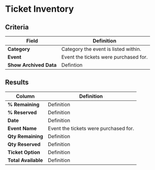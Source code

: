 # Ticket Inventory

## Criteria

| **Field** | **Definition** |
| --- | --- |
| **Category** | Category the event is listed within. |
| **Event** | Event the tickets were purchased for. |
| **Show Archived Data** | Defintion |

## Results

| **Column** | **Definition** |
| --- | --- |
| **% Remaining** | Definition |
| **% Reserved** | Definition |
| **Date** | Definition |
| **Event Name** | Event the tickets were purchased for. |
| **Qty Remaining** | Definition |
| **Qty Reserved** | Definition |
| **Ticket Option** | Definition |
| **Total Available** | Definition |

